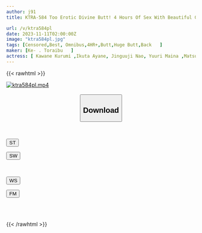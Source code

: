 ```yaml
---
author: j91
title: KTRA-584 Too Erotic Divine Butt! 4 Hours Of Sex With Beautiful Girls With Plump Hips

url: /v/ktra584pl
date: 2023-11-11T02:00:00Z
image: "ktra584pl.jpg"
tags: [Censored,Best, Omnibus,4HR+,Butt,Huge Butt,Back	 ]
maker: [Ke- . Toraibu   ]
actress: [ Kawane Kurumi ,Ikuta Ayane, Jinguuji Nao, Yuuri Maina ,Matsumoto Ichika]
---
```



{{< rawhtml >}}

<div class="video" data-videoid="xXR1a4XA0gsj03">
    <a href="javascript:;">
        <img src="https://my.j91.asia/v/ktra584pl/ktra584pl.jpg" width="WIDTH" height="HEIGHT" alt="ktra584pl.mp4" loading="lazy">
    </a>
</div>

<script type="text/javascript" src="https://j91.asia/asset/on-demand-st.js"></script>

<br>
  <link rel="stylesheet" href="https://j91.asia/asset/bs5.css">
  
  <center>
  <button class="btn btn-primary" type="button" data-bs-toggle="collapse" data-bs-target=".multi-collapse" aria-expanded="false" aria-controls="multiCollapseExample1 multiCollapseExample2"><h2>Download</h2></button></center>
</p>
<div class="row">
  <div class="col">
    <div class="collapse multi-collapse" id="multiCollapseExample1">
      <div class="card card-body">
	      	      <br>
<div class="buttons">  
<p><a href="https://streamtape.to/v/xXR1a4XA0gsj03" target="_blank"><button class="btn-hover color-3"><i class="fa fa-download"></i> ST</button></a></p>
<p><a href="https://sfastwish.com/3lnzo2snpnz7" target="_blank"><button class="btn-hover color-2"><i class="fa fa-download"></i> SW</button></a></p></div>
    </div>
  </div>
</div>
  <div class="col">
    <div class="collapse multi-collapse" id="multiCollapseExample2">
      <div class="card card-body">
	      <br>
<div class="buttons">
<p><a href="javascript:;" target="_blank"><button class="btn-hover color-9"><i class="fa fa-download"></i> WS</button></a></p>
<p><a href="javascript:;" target="_blank"><button class="btn-hover color-8"><i class="fa fa-download"></i> FM</button></a></p></div>
<br><br>
      </div>
    </div>
  </div>
</div>

{{< /rawhtml >}}
